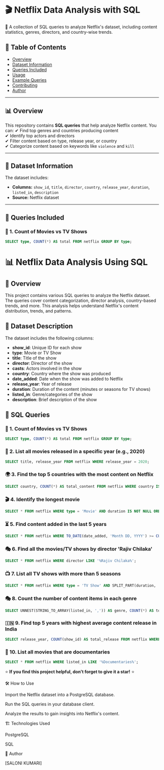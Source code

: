 # 🎬 Netflix Data Analysis with SQL

🚀 A collection of SQL queries to analyze Netflix's dataset, including content statistics, genres, directors, and country-wise trends.

## 📌 Table of Contents
- [Overview](#-overview)
- [Dataset Information](#-dataset-information)
- [Queries Included](#-queries-included)
- [Usage](#-usage)
- [Example Queries](#-example-queries)
- [Contributing](#-contributing)
- [Author](#-author)

---

## 📊 Overview
This repository contains **SQL queries** that help analyze Netflix content. You can:
✔ Find top genres and countries producing content  
✔ Identify top actors and directors  
✔ Filter content based on type, release year, or country  
✔ Categorize content based on keywords like `violence` and `kill`  

---

## 📂 Dataset Information
The dataset includes:
- **Columns:** `show_id`, `title`, `director`, `country`, `release_year`, `duration`, `listed_in`, `description`
- **Source:** Netflix dataset

---

## 📌 Queries Included

### 🎥 1. Count of Movies vs TV Shows
```sql
SELECT type, COUNT(*) AS total FROM netflix GROUP BY type;
```
# 📊 Netflix Data Analysis Using SQL

## 📌 Overview

This project contains various SQL queries to analyze the Netflix dataset. The queries cover content categorization, director analysis, country-based trends, and more. This analysis helps understand Netflix's content distribution, trends, and patterns.

## 📂 Dataset Description

The dataset includes the following columns:

- **show\_id**: Unique ID for each show
- **type**: Movie or TV Show
- **title**: Title of the show
- **director**: Director of the show
- **casts**: Actors involved in the show
- **country**: Country where the show was produced
- **date\_added**: Date when the show was added to Netflix
- **release\_year**: Year of release
- **duration**: Duration of the content (minutes or seasons for TV shows)
- **listed\_in**: Genre/categories of the show
- **description**: Brief description of the show

## 🚀 SQL Queries

### 🎥 1. Count of Movies vs TV Shows
```sql
SELECT type, COUNT(*) AS total FROM netflix GROUP BY type;
```

### 📅 2. List all movies released in a specific year (e.g., 2020)
```sql
SELECT title, release_year FROM netflix WHERE release_year = 2020;
```

### 🌍 3. Find the top 5 countries with the most content on Netflix
```sql
SELECT country, COUNT(*) AS total_content FROM netflix WHERE country IS NOT NULL GROUP BY country ORDER BY total_content DESC LIMIT 5;
```

### 🎬 4. Identify the longest movie
```sql
SELECT * FROM netflix WHERE type = 'Movie' AND duration IS NOT NULL ORDER BY SPLIT_PART(duration, ' ', 1)::INT DESC LIMIT 1;
```

### ⏳ 5. Find content added in the last 5 years
```sql
SELECT * FROM netflix WHERE TO_DATE(date_added, 'Month DD, YYYY') >= CURRENT_DATE - INTERVAL '5 years';
```

### 🎭 6. Find all the movies/TV shows by director 'Rajiv Chilaka'
```sql
SELECT * FROM netflix WHERE director LIKE '%Rajiv Chilaka%';
```

### 📺 7. List all TV shows with more than 5 seasons
```sql
SELECT * FROM netflix WHERE type = 'TV Show' AND SPLIT_PART(duration, ' ', 1)::INT > 5;
```

### 🎭 8. Count the number of content items in each genre
```sql
SELECT UNNEST(STRING_TO_ARRAY(listed_in, ',')) AS genre, COUNT(*) AS total_content FROM netflix GROUP BY 1;
```

### 🇮🇳 9. Find top 5 years with highest average content release in India
```sql
SELECT release_year, COUNT(show_id) AS total_release FROM netflix WHERE country = 'India' GROUP BY release_year ORDER BY total_release DESC LIMIT 5;
```

### 🎥 10. List all movies that are documentaries
```sql
SELECT * FROM netflix WHERE listed_in LIKE '%Documentaries%';
```



⭐ **If you find this project helpful, don't forget to give it a star!** ⭐



🛠 How to Use

Import the Netflix dataset into a PostgreSQL database.

Run the SQL queries in your database client.

Analyze the results to gain insights into Netflix's content.

🏗 Technologies Used

PostgreSQL

SQL

👤 Author

[SALONI KUMARI]


